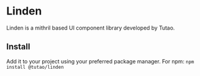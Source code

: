 # Linden

Linden is a mithril based UI component library developed by Tutao.

## Install

Add it to your project using your preferred package manager. For npm:
``
npm install @tutao/linden
``
